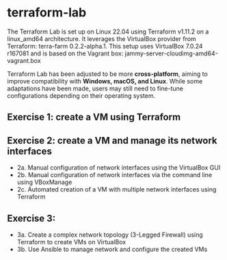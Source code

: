# terraform-lab
The Terraform Lab is set up on Linux 22.04 using Terraform v1.11.2 on a linux_amd64 architecture. It leverages the VirtualBox provider from Terraform: terra-farm 0.2.2-alpha.1.
This setup uses VirtualBox 7.0.24 r167081 and is based on the Vagrant box: jammy-server-cloudimg-amd64-vagrant.box

Terraform Lab has been adjusted to be more **cross-platform**, aiming to improve compatibility with **Windows, macOS, and Linux**. 
While some adaptations have been made, users may still need to fine-tune configurations depending on their operating system.

## Exercise 1: create a VM using Terraform

## Exercise 2: create a VM and manage its network interfaces
- 2a. Manual configuration of network interfaces using the VirtualBox GUI
- 2b. Manual configuration of network interfaces via the command line using VBoxManage
- 2c. Automated creation of a VM with multiple network interfaces using Terraform

## Exercise 3:
- 3a. Create a complex network topology (3-Legged Firewall) using Terraform to create VMs on VirtualBox 
- 3b. Use Ansible to manage network and configure the created VMs
